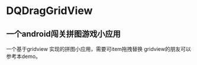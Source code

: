 # DQDragGridView
一个android闯关拼图游戏小应用
--------------
一个基于gridview 实现的拼图小应用，需要可item拖拽替换 gridview的朋友可以参考本demo。
